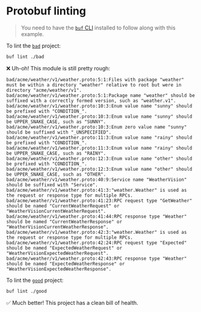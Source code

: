 # Protobuf linting

> You need to have the [`buf` CLI][install] installed to follow along with this example.

To lint the [`bad`](./bad) project:

```sh
buf lint ./bad
```

❌  Uh-oh! This module is still pretty rough:

```
bad/acme/weather/v1/weather.proto:5:1:Files with package "weather" must be within a directory "weather" relative to root but were in directory "acme/weather/v1".
bad/acme/weather/v1/weather.proto:5:1:Package name "weather" should be suffixed with a correctly formed version, such as "weather.v1".
bad/acme/weather/v1/weather.proto:10:3:Enum value name "sunny" should be prefixed with "CONDITION_".
bad/acme/weather/v1/weather.proto:10:3:Enum value name "sunny" should be UPPER_SNAKE_CASE, such as "SUNNY".
bad/acme/weather/v1/weather.proto:10:3:Enum zero value name "sunny" should be suffixed with "_UNSPECIFIED".
bad/acme/weather/v1/weather.proto:11:3:Enum value name "rainy" should be prefixed with "CONDITION_".
bad/acme/weather/v1/weather.proto:11:3:Enum value name "rainy" should be UPPER_SNAKE_CASE, such as "RAINY".
bad/acme/weather/v1/weather.proto:12:3:Enum value name "other" should be prefixed with "CONDITION_".
bad/acme/weather/v1/weather.proto:12:3:Enum value name "other" should be UPPER_SNAKE_CASE, such as "OTHER".
bad/acme/weather/v1/weather.proto:40:9:Service name "WeatherVision" should be suffixed with "Service".
bad/acme/weather/v1/weather.proto:41:3:"weather.Weather" is used as the request or response type for multiple RPCs.
bad/acme/weather/v1/weather.proto:41:23:RPC request type "GetWeather" should be named "CurrentWeatherRequest" or "WeatherVisionCurrentWeatherRequest".
bad/acme/weather/v1/weather.proto:41:44:RPC response type "Weather" should be named "CurrentWeatherResponse" or "WeatherVisionCurrentWeatherResponse".
bad/acme/weather/v1/weather.proto:42:3:"weather.Weather" is used as the request or response type for multiple RPCs.
bad/acme/weather/v1/weather.proto:42:24:RPC request type "Expected" should be named "ExpectedWeatherRequest" or "WeatherVisionExpectedWeatherRequest".
bad/acme/weather/v1/weather.proto:42:43:RPC response type "Weather" should be named "ExpectedWeatherResponse" or "WeatherVisionExpectedWeatherResponse".
```

To lint the [`good`](./good) project:

```sh
buf lint ./good
```

✅  Much better! This project has a clean bill of health.

[install]: https://docs.buf.build/installation
[lint]: https://docs.buf.build/lint
